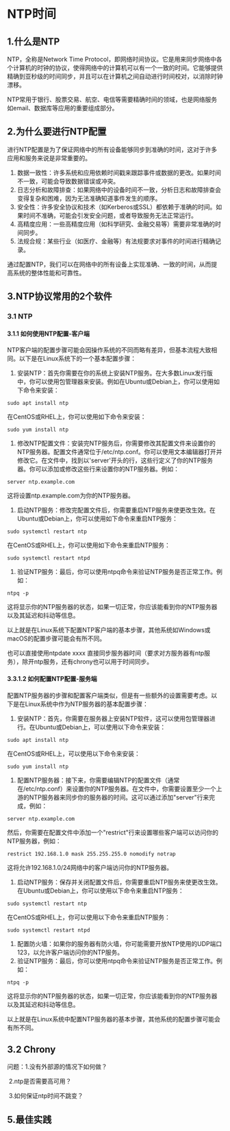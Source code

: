 # NTP时间

## 1.什么是NTP

NTP，全称是Network Time Protocol，即网络时间协议。它是用来同步网络中各个计算机的时钟的协议，使得网络中的计算机可以有一个一致的时间。它能够提供精确到亚秒级的时间同步，并且可以在计算机之间自动进行时间校对，以消除时钟漂移。

NTP常用于银行、股票交易、航空、电信等需要精确时间的领域，也是网络服务如email、数据库等应用的重要组成部分。

## 2.为什么要进行NTP配置

进行NTP配置是为了保证网络中的所有设备能够同步到准确的时间，这对于许多应用和服务来说是非常重要的。

1. 数据一致性：许多系统和应用依赖时间戳来跟踪事件或数据的更改。如果时间不一致，可能会导致数据错误或冲突。
2. 日志分析和故障排查：如果网络中的设备时间不一致，分析日志和故障排查会变得复杂和困难，因为无法准确知道事件发生的顺序。
3. 安全性：许多安全协议和技术（如Kerberos或SSL）都依赖于准确的时间。如果时间不准确，可能会引发安全问题，或者导致服务无法正常运行。
4. 高精度应用：一些高精度应用（如科学研究、金融交易等）需要非常准确的时间同步。
5. 法规合规：某些行业（如医疗、金融等）有法规要求对事件的时间进行精确记录。

通过配置NTP，我们可以在网络中的所有设备上实现准确、一致的时间，从而提高系统的整体性能和可靠性。

## 3.NTP协议常用的2个软件

### 3.1 NTP

#### 3.1.1 如何使用NTP配置-客户端

NTP客户端的配置步骤可能会因操作系统的不同而略有差异，但基本流程大致相同。以下是在Linux系统下的一个基本配置步骤：

1. 安装NTP：首先你需要在你的系统上安装NTP服务。在大多数Linux发行版中，你可以使用包管理器来安装。例如在Ubuntu或Debian上，你可以使用如下命令来安装：

```
sudo apt install ntp
```

在CentOS或RHEL上，你可以使用如下命令来安装：

```
sudo yum install ntp
```

1. 修改NTP配置文件：安装完NTP服务后，你需要修改其配置文件来设置你的NTP服务器。配置文件通常位于/etc/ntp.conf。你可以使用文本编辑器打开并修改它。在文件中，找到以'server'开头的行，这些行定义了你的NTP服务器。你可以添加或修改这些行来设置你的NTP服务器。例如：

```
server ntp.example.com
```

这将设置ntp.example.com为你的NTP服务器。

1. 启动NTP服务：修改完配置文件后，你需要重启NTP服务来使更改生效。在Ubuntu或Debian上，你可以使用如下命令来重启NTP服务：

```
sudo systemctl restart ntp
```

在CentOS或RHEL上，你可以使用如下命令来重启NTP服务：

```
sudo systemctl restart ntpd
```

1. 验证NTP服务：最后，你可以使用ntpq命令来验证NTP服务是否正常工作。例如：

```
ntpq -p
```

这将显示你的NTP服务器的状态，如果一切正常，你应该能看到你的NTP服务器以及其延迟和抖动等信息。

以上就是在Linux系统下配置NTP客户端的基本步骤，其他系统如Windows或macOS的配置步骤可能会有所不同。

也可以直接使用ntpdate xxxx 直接同步服务器时间（要求对方服务器有ntp服务），除开ntp服务，还有chrony也可以用于时间同步。

#### 3.3.1.2 如何配置NTP配置-服务端

配置NTP服务器的步骤和配置客户端类似，但是有一些额外的设置需要考虑。以下是在Linux系统中作为NTP服务器的基本配置步骤：

1. 安装NTP：首先，你需要在服务器上安装NTP软件，这可以使用包管理器进行。在Ubuntu或Debian上，可以使用以下命令来安装：

```
sudo apt install ntp
```

在CentOS或RHEL上，可以使用以下命令来安装：

```
sudo yum install ntp
```

1. 配置NTP服务器：接下来，你需要编辑NTP的配置文件（通常在/etc/ntp.conf）来设置你的NTP服务器。在文件中，你需要设置至少一个上游的NTP服务器来同步你的服务器的时间。这可以通过添加"server"行来完成，例如：

```
server ntp.example.com
```

然后，你需要在配置文件中添加一个"restrict"行来设置哪些客户端可以访问你的NTP服务器，例如：

```
restrict 192.168.1.0 mask 255.255.255.0 nomodify notrap
```

这将允许192.168.1.0/24网络中的客户端访问你的NTP服务器。

1. 启动NTP服务：保存并关闭配置文件后，你需要重启NTP服务来使更改生效。在Ubuntu或Debian上，你可以使用以下命令来重启NTP服务：

```
sudo systemctl restart ntp
```

在CentOS或RHEL上，你可以使用以下命令来重启NTP服务：

```
sudo systemctl restart ntpd
```

1. 配置防火墙：如果你的服务器有防火墙，你可能需要开放NTP使用的UDP端口123，以允许客户端访问你的NTP服务。
2. 验证NTP服务：最后，你可以使用ntpq命令来验证NTP服务是否正常工作。例如：

```
ntpq -p
```

这将显示你的NTP服务器的状态，如果一切正常，你应该能看到你的NTP服务器以及其延迟和抖动等信息。

以上就是在Linux系统中配置NTP服务器的基本步骤，其他系统的配置步骤可能会有所不同。

## 3.2 Chrony



问题：1.没有外部源的情况下如何做？

​            2.ntp是否需要高可用？

​            3.如何保证ntp时间不跳变？

## 5.最佳实践